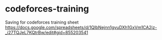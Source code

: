 # codeforces-training

Saving for codeforces training sheet
https://docs.google.com/spreadsheets/d/1QIbNejnn1gvuDXh1GxVm1CA2jz-_i27TQJeL7KQtrBw/edit#gid=855203541
